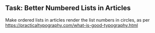 ## Task: Better Numbered Lists in Articles

Make ordered lists in articles render the list numbers in circles, as per https://practicaltypography.com/what-is-good-typography.html
